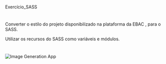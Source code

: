 #

Exercício_SASS

#

Converter o estilo do projeto disponibilizado na plataforma da EBAC , para o SASS.

Utilizar os recursos do SASS como variáveis e módulos.

#

![Image Generation App](https://github.com/Amadeo-Frontend/images_sites/blob/main/img/exercicio-sass.png)
